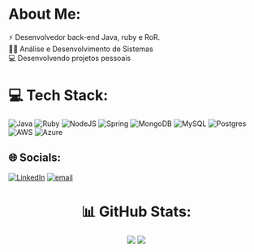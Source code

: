 #  About Me:

⚡ Desenvolvedor back-end Java, ruby e RoR.<br>  👨‍💻 Análise e Desenvolvimento de Sistemas<br>💻 Desenvolvendo projetos pessoais


# 💻 Tech Stack:

<div align = "left">

![Java](https://img.shields.io/badge/java-%23ED8B00.svg?style=for-the-badge&logo=openjdk&logoColor=white) ![Ruby](https://img.shields.io/badge/ruby-%23CC342D.svg?style=for-the-badge&logo=ruby&logoColor=white) ![NodeJS](https://img.shields.io/badge/node.js-6DA55F?style=for-the-badge&logo=node.js&logoColor=white) ![Spring](https://img.shields.io/badge/spring-%236DB33F.svg?style=for-the-badge&logo=spring&logoColor=white) ![MongoDB](https://img.shields.io/badge/MongoDB-%234ea94b.svg?style=for-the-badge&logo=mongodb&logoColor=white) ![MySQL](https://img.shields.io/badge/mysql-4479A1.svg?style=for-the-badge&logo=mysql&logoColor=white) ![Postgres](https://img.shields.io/badge/postgres-%23316192.svg?style=for-the-badge&logo=postgresql&logoColor=white)  ![AWS](https://img.shields.io/badge/AWS-%23FF9900.svg?style=for-the-badge&logo=amazon-aws&logoColor=white) ![Azure](https://img.shields.io/badge/azure-%230072C6.svg?style=for-the-badge&logo=microsoftazure&logoColor=white)

 
</div>

## 🌐 Socials:
[![LinkedIn](https://img.shields.io/badge/LinkedIn-%230077B5.svg?logo=linkedin&logoColor=white)](https://linkedin.com/in/https://www.linkedin.com/in/matheus-oliveira-6a2607248/) [![email](https://img.shields.io/badge/Email-D14836?logo=gmail&logoColor=white)](mailto:matheusxeduardox@outlook.com) 

<div align = "center">

# 📊 GitHub Stats:

<div>

![](https://github-readme-stats.vercel.app/api?username=MatheusxEduardo&theme=shadow_green&hide_border=false&include_all_commits=false&count_private=false)
![](https://github-readme-stats.vercel.app/api/top-langs/?username=MatheusxEduardo&theme=shadow_green&hide_border=false&include_all_commits=false&count_private=false&layout=compact)
 
</div>


 
</div>
